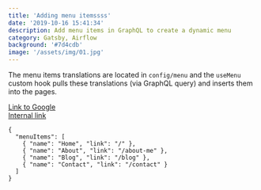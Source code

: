 ```yaml
---
title: 'Adding menu itemssss'
date: '2019-10-16 15:41:34'
description: Add menu items in GraphQL to create a dynamic menu
category: Gatsby, Airflow
background: '#7d4cdb'
image: '/assets/img/01.jpg'
---
```


The menu items translations are located in `config/menu` and the `useMenu` custom hook pulls these translations (via GraphQL query) and inserts them into the pages.

<a href="http://www.google.com">Link to Google</a> <br/>
<a href="/about">Internal link</a>

```JS
{
  "menuItems": [
    { "name": "Home", "link": "/" },
    { "name": "About", "link": "/about-me" },
    { "name": "Blog", "link": "/blog" },
    { "name": "Contact", "link": "/contact" }
  ]
}
```
